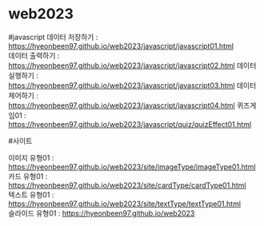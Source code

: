 # web2023


#javascript
데이터 저장하기 : https://hyeonbeen97.github.io/web2023/javascript/javascript01.html     
데이터 출력하기 : https://hyeonbeen97.github.io/web2023/javascript/javascript02.html
데이터 실행하기 : https://hyeonbeen97.github.io/web2023/javascript/javascript03.html
데이터 제어하기 : https://hyeonbeen97.github.io/web2023/javascript/javascript04.html
퀴즈게임01 : https://hyeonbeen97.github.io/web2023/javascript/quiz/quizEffect01.html      
 
#사이트            

이미지 유형01 : https://hyeonbeen97.github.io/web2023/site/imageType/imageType01.html      
카드 유형01 : https://hyeonbeen97.github.io/web2023/site/cardType/cardType01.html     
텍스트 유형01 : https://hyeonbeen97.github.io/web2023/site/textType/textType01.html      
슬라이드 유형01 : https://hyeonbeen97.github.io/web2023     
